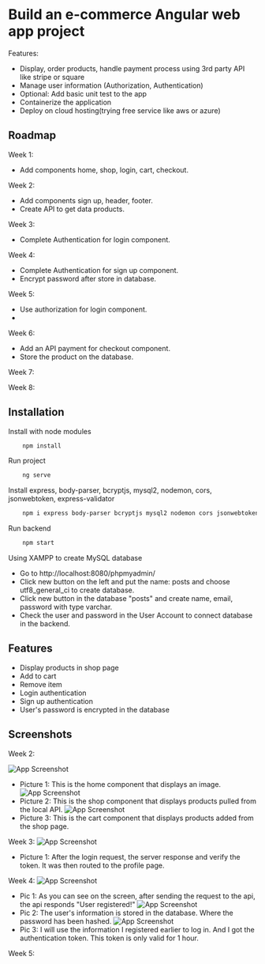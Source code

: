 
# Build an e-commerce Angular web app project

Features:
- Display, order products, handle payment process using 3rd party API like stripe or square
- Manage user information (Authorization, Authentication)
- Optional: Add basic unit test to the app
- Containerize the application
- Deploy on cloud hosting(trying free service like aws or azure)
## Roadmap

Week 1: 
- Add components home, shop, login, cart, checkout.

Week 2: 
- Add components sign up, header, footer. 
- Create API to get data products. 

Week 3: 
- Complete Authentication for login component.

Week 4:
- Complete Authentication for sign up component.
- Encrypt password after store in database.

Week 5: 
- Use authorization for login component.
- 

Week 6:
- Add an API payment for checkout component. 
- Store the product on the database.

Week 7: 

Week 8:



## Installation

Install with node modules

```bash
    npm install 
```
Run project
```bash
    ng serve
```    
Install express, body-parser, bcryptjs, mysql2, nodemon, cors, jsonwebtoken, express-validator
```bash 
    npm i express body-parser bcryptjs mysql2 nodemon cors jsonwebtoken express-validator
```
Run backend
```bash
    npm start
```  
Using XAMPP to create MySQL database
- Go to http://localhost:8080/phpmyadmin/
- Click new button on the left and put the name: posts and choose utf8_general_ci to create database.
- Click new button in the database "posts" and create name, email, password with type varchar.
- Check the user and password in the User Account to connect database in the backend.
## Features

- Display products in shop page
- Add to cart
- Remove item
- Login authentication
- Sign up authentication
- User's password is encrypted in the database


## Screenshots

Week 2:

![App Screenshot](https://i.pinimg.com/564x/40/52/cd/4052cd19ffc30b5720064d066f9e58e7.jpg)
- Picture 1: This is the home component that displays an image.
![App Screenshot](https://i.pinimg.com/564x/01/f9/f8/01f9f8930833d3784f72ef2814c73e59.jpg)
- Picture 2: This is the shop component that displays products pulled from the local API.
![App Screenshot](https://i.pinimg.com/564x/a4/37/45/a43745d4c7c0e89bd61a78fda1dd4f82.jpg)
- Picture 3: This is the cart component that displays products added from the shop page.

Week 3:
![App Screenshot](https://i.pinimg.com/originals/67/8e/f4/678ef44c4713c5705efe5a77098c6031.png)
- Picture 1: After the login request, the server response and verify the token. It was then routed to the profile page.

Week 4:
![App Screenshot](https://i.pinimg.com/originals/e0/37/be/e037bec2a804f90d9e8997e00fdbc9ff.png)
- Pic 1: As you can see on the screen, after sending the request to the api, the api responds "User registered!"
![App Screenshot](https://i.pinimg.com/originals/6a/34/99/6a349939ba154331a047b600ee80dd7c.png)
- Pic 2: The user's information is stored in the database. Where the password has been hashed.
![App Screenshot](https://i.pinimg.com/originals/bb/d9/55/bbd955358e8a8a25024e17823887c154.png)
- Pic 3: I will use the information I registered earlier to log in. And I got the authentication token. This token is only valid for 1 hour.

Week 5: 